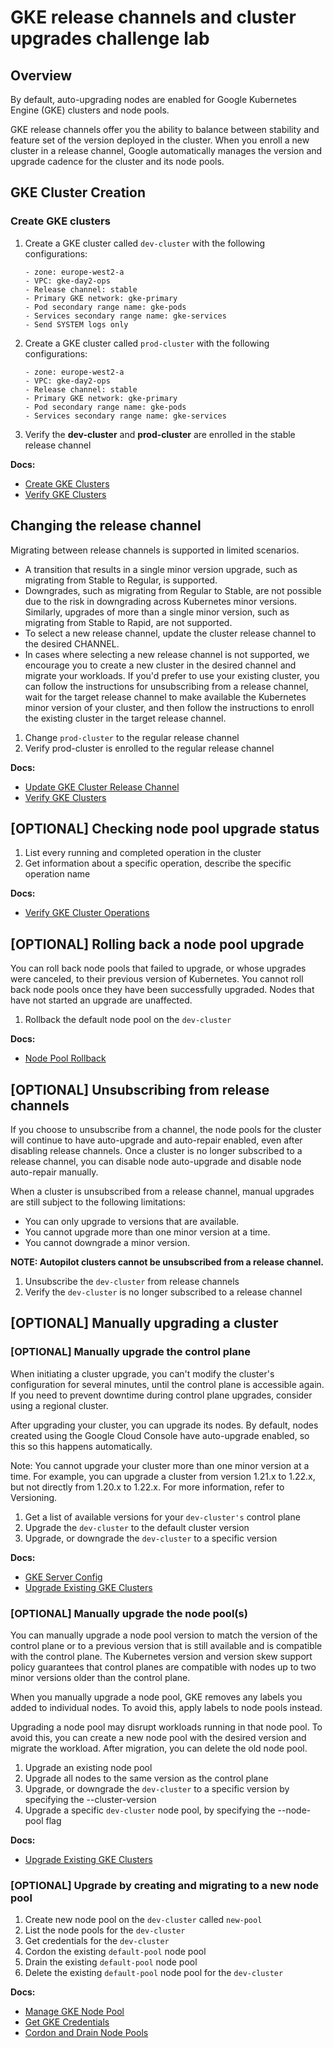 # GKE release channels and cluster upgrades challenge lab

## Overview

By default, auto-upgrading nodes are enabled for Google Kubernetes Engine (GKE) clusters and node pools.

GKE release channels offer you the ability to balance between stability and feature set of the version deployed in the cluster. When you enroll a new cluster in a release channel, Google automatically manages the version and upgrade cadence for the cluster and its node pools.

## GKE Cluster Creation

### Create GKE clusters

1. Create a GKE cluster called `dev-cluster` with the following configurations:
   ```
   - zone: europe-west2-a
   - VPC: gke-day2-ops
   - Release channel: stable
   - Primary GKE network: gke-primary
   - Pod secondary range name: gke-pods
   - Services secondary range name: gke-services
   - Send SYSTEM logs only
   ```
2. Create a GKE cluster called `prod-cluster` with the following configurations:
   ```
   - zone: europe-west2-a
   - VPC: gke-day2-ops
   - Release channel: stable
   - Primary GKE network: gke-primary
   - Pod secondary range name: gke-pods
   - Services secondary range name: gke-services
   ```
3. Verify the **dev-cluster** and **prod-cluster** are enrolled in the stable release channel

**Docs:**

- [Create GKE Clusters](https://cloud.google.com/sdk/gcloud/reference/container/clusters/create)
- [Verify GKE Clusters](https://cloud.google.com/sdk/gcloud/reference/container/clusters/describe)

## Changing the release channel

Migrating between release channels is supported in limited scenarios.

- A transition that results in a single minor version upgrade, such as migrating from Stable to Regular, is supported.
- Downgrades, such as migrating from Regular to Stable, are not possible due to the risk in downgrading across Kubernetes minor versions. Similarly, upgrades of more than a single minor version, such as migrating from Stable to Rapid, are not supported.
- To select a new release channel, update the cluster release channel to the desired CHANNEL.
- In cases where selecting a new release channel is not supported, we encourage you to create a new cluster in the desired channel and migrate your workloads. If you'd prefer to use your existing cluster, you can follow the instructions for unsubscribing from a release channel, wait for the target release channel to make available the Kubernetes minor version of your cluster, and then follow the instructions to enroll the existing cluster in the target release channel.

1. Change `prod-cluster` to the regular release channel
2. Verify prod-cluster is enrolled to the regular release channel

**Docs:**

- [Update GKE Cluster Release Channel](https://cloud.google.com/sdk/gcloud/reference/container/clusters/update#--release-channel)
- [Verify GKE Clusters](https://cloud.google.com/sdk/gcloud/reference/container/clusters/describe)

## [OPTIONAL] Checking node pool upgrade status

1. List every running and completed operation in the cluster
2. Get information about a specific operation, describe the specific operation name

**Docs:**

- [Verify GKE Cluster Operations](https://cloud.google.com/sdk/gcloud/reference/beta/container/operations)

## [OPTIONAL] Rolling back a node pool upgrade

You can roll back node pools that failed to upgrade, or whose upgrades were canceled, to their previous version of Kubernetes. You cannot roll back node pools once they have been successfully upgraded. Nodes that have not started an upgrade are unaffected.

1. Rollback the default node pool on the `dev-cluster`

**Docs:**

- [Node Pool Rollback](https://cloud.google.com/kubernetes-engine/docs/how-to/upgrading-a-cluster#rollback)

## [OPTIONAL] Unsubscribing from release channels

If you choose to unsubscribe from a channel, the node pools for the cluster will continue to have auto-upgrade and auto-repair enabled, even after disabling release channels. Once a cluster is no longer subscribed to a release channel, you can disable node auto-upgrade and disable node auto-repair manually.

When a cluster is unsubscribed from a release channel, manual upgrades are still subject to the following limitations:

- You can only upgrade to versions that are available.
- You cannot upgrade more than one minor version at a time.
- You cannot downgrade a minor version.

**NOTE: Autopilot clusters cannot be unsubscribed from a release channel.**

1. Unsubscribe the `dev-cluster` from release channels
2. Verify the `dev-cluster` is no longer subscribed to a release channel

## [OPTIONAL] Manually upgrading a cluster

### [OPTIONAL] Manually upgrade the control plane

When initiating a cluster upgrade, you can't modify the cluster's configuration for several minutes, until the control plane is accessible again. If you need to prevent downtime during control plane upgrades, consider using a regional cluster.

After upgrading your cluster, you can upgrade its nodes. By default, nodes created using the Google Cloud Console have auto-upgrade enabled, so this so this happens automatically.

Note: You cannot upgrade your cluster more than one minor version at a time. For example, you can upgrade a cluster from version 1.21.x to 1.22.x, but not directly from 1.20.x to 1.22.x. For more information, refer to Versioning.

1. Get a list of available versions for your `dev-cluster's` control plane
2. Upgrade the `dev-cluster` to the default cluster version
3. Upgrade, or downgrade the `dev-cluster` to a specific version

**Docs:**

- [GKE Server Config](https://cloud.google.com/sdk/gcloud/reference/container/get-server-config)
- [Upgrade Existing GKE Clusters](https://cloud.google.com/sdk/gcloud/reference/container/clusters/upgrade)

### [OPTIONAL] Manually upgrade the node pool(s)

You can manually upgrade a node pool version to match the version of the control plane or to a previous version that is still available and is compatible with the control plane. The Kubernetes version and version skew support policy guarantees that control planes are compatible with nodes up to two minor versions older than the control plane.

When you manually upgrade a node pool, GKE removes any labels you added to individual nodes. To avoid this, apply labels to node pools instead.

Upgrading a node pool may disrupt workloads running in that node pool. To avoid this, you can create a new node pool with the desired version and migrate the workload. After migration, you can delete the old node pool.

1. Upgrade an existing node pool
2. Upgrade all nodes to the same version as the control plane
3. Upgrade, or downgrade the `dev-cluster` to a specific version by specifying the --cluster-version
4. Upgrade a specific `dev-cluster` node pool, by specifying the --node-pool flag

**Docs:**

- [Upgrade Existing GKE Clusters](https://cloud.google.com/sdk/gcloud/reference/container/clusters/upgrade)

### [OPTIONAL] Upgrade by creating and migrating to a new node pool

1. Create new node pool on the `dev-cluster` called `new-pool`
2. List the node pools for the `dev-cluster`
3. Get credentials for the `dev-cluster`
4. Cordon the existing `default-pool` node pool
5. Drain the existing `default-pool` node pool
6. Delete the existing `default-pool` node pool for the `dev-cluster`

**Docs:**

- [Manage GKE Node Pool](https://cloud.google.com/sdk/gcloud/reference/container/node-pools)
- [Get GKE Credentials](https://cloud.google.com/sdk/gcloud/reference/container/clusters/get-credentials)
- [Cordon and Drain Node Pools](https://cloud.google.com/kubernetes-engine/docs/tutorials/migrating-node-pool#step_4_migrate_the_workloads)
